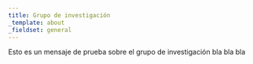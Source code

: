 ```yaml
---
title: Grupo de investigación
_template: about
_fieldset: general
---
```

<p>Esto es un mensaje de prueba sobre el grupo de investigación bla bla bla</p>